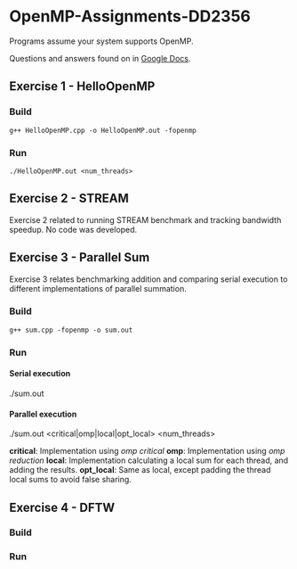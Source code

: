 # OpenMP-Assignments-DD2356

Programs assume your system supports OpenMP.

Questions and answers found on in [Google Docs](https://docs.google.com/document/d/1FMxgF0iNZ_2GWpm6JD9HD5PVGMx_ttCodM93w1tB8Ac/edit?usp=sharing).

## Exercise 1 - HelloOpenMP
### Build
```
g++ HelloOpenMP.cpp -o HelloOpenMP.out -fopenmp
```
### Run 
```
./HelloOpenMP.out <num_threads> 
```

## Exercise 2 - STREAM
Exercise 2 related to running STREAM benchmark and tracking bandwidth speedup. No code was developed.

## Exercise 3 - Parallel Sum
Exercise 3 relates benchmarking addition and comparing serial execution to different implementations of parallel summation.

### Build
```
g++ sum.cpp -fopenmp -o sum.out
```
### Run
#### Serial execution
./sum.out

#### Parallel execution
./sum.out \<critical|omp|local|opt_local\> <num_threads>

**critical**: Implementation using *omp critical*
**omp**: Implementation using *omp reduction*
**local**: Implementation calculating a local sum for each thread, and adding the results.
**opt\_local**: Same as local, except padding the thread local sums to avoid false sharing.

## Exercise 4 - DFTW
### Build

### Run
